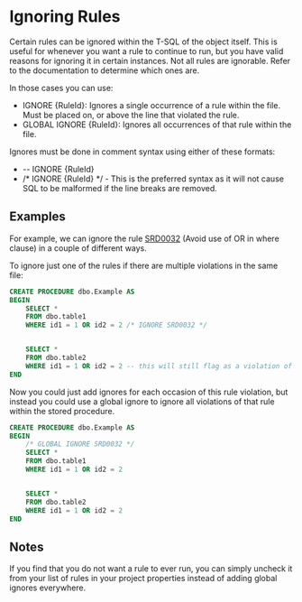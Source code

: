 # Ignoring Rules

Certain rules can be ignored within the T-SQL of the object itself. This is useful for whenever you want a rule to continue to run, but you have valid reasons for ignoring it in certain instances. Not all rules are ignorable. Refer to the documentation to determine which ones are.

In those cases you can use:

- IGNORE {RuleId}: Ignores a single occurrence of a rule within the file. Must be placed on, or above the line that violated the rule.
- GLOBAL IGNORE {RuleId}: Ignores all occurrences of that rule within the file.

Ignores must be done in comment syntax using either of these formats:

- -- IGNORE {RuleId}
- /* IGNORE {RuleId} */ - This is the preferred syntax as it will not cause SQL to be malformed if the line breaks are removed.

## Examples

For example, we can ignore the rule [SRD0032](Design/SRD0032.md) (Avoid use of OR in where clause) in a couple of different ways.

To ignore just one of the rules if there are multiple violations in the same file:

```sql
CREATE PROCEDURE dbo.Example AS
BEGIN
    SELECT *
    FROM dbo.table1
    WHERE id1 = 1 OR id2 = 2 /* IGNORE SRD0032 */


    SELECT *
    FROM dbo.table2
    WHERE id1 = 1 OR id2 = 2 -- this will still flag as a violation of SRD0032
END
```

Now you could just add ignores for each occasion of this rule violation, but instead you could use a global ignore to ignore all violations of that rule within the stored procedure.

```sql
CREATE PROCEDURE dbo.Example AS
BEGIN
    /* GLOBAL IGNORE SRD0032 */
    SELECT *
    FROM dbo.table1
    WHERE id1 = 1 OR id2 = 2


    SELECT *
    FROM dbo.table2
    WHERE id1 = 1 OR id2 = 2
END
```

## Notes

If you find that you do not want a rule to ever run, you can simply uncheck it from your list of rules in your project properties instead of adding global ignores everywhere.
